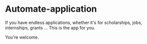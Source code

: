 # Automate-application

If you have endless applications, whether it's for scholarships, jobs, internships, grants ... 
This is the app for you. 

You're welcome.
